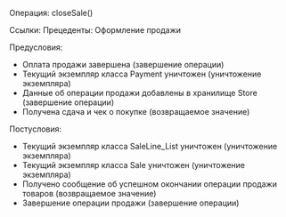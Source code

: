 Операция: closeSale()

Ссылки: Прецеденты: Оформление продажи 

Предусловия:
-	Оплата продажи завершена (завершение операции)
-	Текущий экземпляр класса Payment уничтожен (уничтожение экземпляра)
-	Данные об операции продажи добавлены в хранилище Store (завершение операции)
-	Получена сдача и чек о покупке (возвращаемое значение)

Постусловия:
-	Текущий экземпляр класса SaleLine_List уничтожен (уничтожение экземпляра)
-	Текущий экземпляр класса Sale уничтожен (уничтожение экземпляра)
-	Получено сообщение об успешном окончании операции продажи товаров (возвращаемое значение)
-	Завершение операции продажи (завершение операции)
